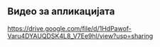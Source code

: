 ## Видео за апликацијата
https://drive.google.com/file/d/1HdPawof-Varu4DYAUQDSK4L8_V7Ee9hl/view?usp=sharing
